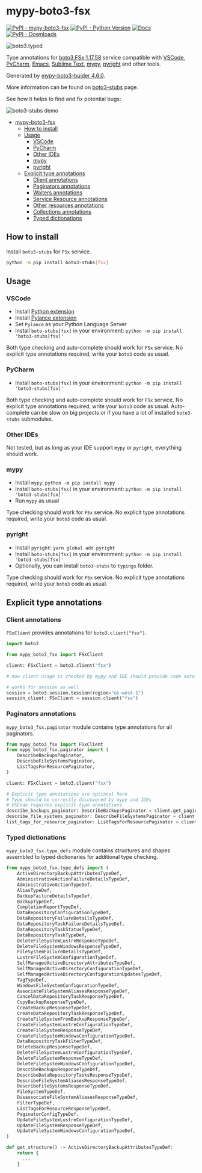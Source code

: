 # mypy-boto3-fsx

[![PyPI - mypy-boto3-fsx](https://img.shields.io/pypi/v/mypy-boto3-fsx.svg?color=blue)](https://pypi.org/project/mypy-boto3-fsx)
[![PyPI - Python Version](https://img.shields.io/pypi/pyversions/mypy-boto3-fsx.svg?color=blue)](https://pypi.org/project/mypy-boto3-fsx)
[![Docs](https://img.shields.io/readthedocs/mypy-boto3-builder.svg?color=blue)](https://mypy-boto3-builder.readthedocs.io/)
[![PyPI - Downloads](https://img.shields.io/pypi/dw/mypy-boto3-fsx?color=blue)](https://pypistats.org/packages/mypy-boto3-fsx)

![boto3.typed](https://github.com/vemel/mypy_boto3_builder/raw/master/logo.png)

Type annotations for
[boto3.FSx 1.17.58](https://boto3.amazonaws.com/v1/documentation/api/1.17.58/reference/services/fsx.html#FSx) service
compatible with
[VSCode](https://code.visualstudio.com/),
[PyCharm](https://www.jetbrains.com/pycharm/),
[Emacs](https://www.gnu.org/software/emacs/),
[Sublime Text](https://www.sublimetext.com/),
[mypy](https://github.com/python/mypy),
[pyright](https://github.com/microsoft/pyright)
and other tools.

Generated by [mypy-boto3-buider 4.6.0](https://github.com/vemel/mypy_boto3_builder).

More information can be found on [boto3-stubs](https://pypi.org/project/boto3-stubs/) page.

See how it helps to find and fix potential bugs:

![boto3-stubs demo](https://github.com/vemel/mypy_boto3_builder/raw/master/demo.gif)

- [mypy-boto3-fsx](#mypy-boto3-fsx)
  - [How to install](#how-to-install)
  - [Usage](#usage)
    - [VSCode](#vscode)
    - [PyCharm](#pycharm)
    - [Other IDEs](#other-ides)
    - [mypy](#mypy)
    - [pyright](#pyright)
  - [Explicit type annotations](#explicit-type-annotations)
    - [Client annotations](#client-annotations)
    - [Paginators annotations](#paginators-annotations)
    - [Waiters annotations](#waiters-annotations)
    - [Service Resource annotations](#service-resource-annotations)
    - [Other resources annotations](#other-resources-annotations)
    - [Collections annotations](#collections-annotations)
    - [Typed dictionations](#typed-dictionations)

## How to install

Install `boto3-stubs` for `FSx` service.

```bash
python -m pip install boto3-stubs[fsx]
```

## Usage

### VSCode

- Install [Python extension](https://marketplace.visualstudio.com/items?itemName=ms-python.python)
- Install [Pylance extension](https://marketplace.visualstudio.com/items?itemName=ms-python.vscode-pylance)
- Set `Pylance` as your Python Language Server
- Install `boto-stubs[fsx]` in your environment: `python -m pip install 'boto3-stubs[fsx]'`

Both type checking and auto-complete should work for `FSx` service.
No explicit type annotations required, write your `boto3` code as usual.

### PyCharm

- Install `boto-stubs[fsx]` in your environment: `python -m pip install 'boto3-stubs[fsx]'`

Both type checking and auto-complete should work for `FSx` service.
No explicit type annotations required, write your `boto3` code as usual.
Auto-complete can be slow on big projects or if you have a lot of installed `boto3-stubs` submodules.

### Other IDEs

Not tested, but as long as your IDE support `mypy` or `pyright`, everything should work.

### mypy

- Install `mypy`: `python -m pip install mypy`
- Install `boto-stubs[fsx]` in your environment: `python -m pip install 'boto3-stubs[fsx]'`
- Run `mypy` as usual

Type checking should work for `FSx` service.
No explicit type annotations required, write your `boto3` code as usual.

### pyright

- Install `pyright`: `yarn global add pyright`
- Install `boto-stubs[fsx]` in your environment: `python -m pip install 'boto3-stubs[fsx]'`
- Optionally, you can install `boto3-stubs` to `typings` folder.

Type checking should work for `FSx` service.
No explicit type annotations required, write your `boto3` code as usual.

## Explicit type annotations

### Client annotations

`FSxClient` provides annotations for `boto3.client("fsx")`.

```python
import boto3

from mypy_boto3_fsx import FSxClient

client: FSxClient = boto3.client("fsx")

# now client usage is checked by mypy and IDE should provide code auto-complete

# works for session as well
session = boto3.session.Session(region="us-west-1")
session_client: FSxClient = session.client("fsx")
```

### Paginators annotations

`mypy_boto3_fsx.paginator` module contains type annotations for all paginators.

```python
from mypy_boto3_fsx import FSxClient
from mypy_boto3_fsx.paginator import (
    DescribeBackupsPaginator,
    DescribeFileSystemsPaginator,
    ListTagsForResourcePaginator,
)

client: FSxClient = boto3.client("fsx")

# Explicit type annotations are optional here
# Type should be correctly discovered by mypy and IDEs
# VSCode requires explicit type annotations
describe_backups_paginator: DescribeBackupsPaginator = client.get_paginator("describe_backups")
describe_file_systems_paginator: DescribeFileSystemsPaginator = client.get_paginator("describe_file_systems")
list_tags_for_resource_paginator: ListTagsForResourcePaginator = client.get_paginator("list_tags_for_resource")
```







### Typed dictionations

`mypy_boto3_fsx.type_defs` module contains structures and shapes assembled
to typed dictionaries for additional type checking.

```python
from mypy_boto3_fsx.type_defs import (
    ActiveDirectoryBackupAttributesTypeDef,
    AdministrativeActionFailureDetailsTypeDef,
    AdministrativeActionTypeDef,
    AliasTypeDef,
    BackupFailureDetailsTypeDef,
    BackupTypeDef,
    CompletionReportTypeDef,
    DataRepositoryConfigurationTypeDef,
    DataRepositoryFailureDetailsTypeDef,
    DataRepositoryTaskFailureDetailsTypeDef,
    DataRepositoryTaskStatusTypeDef,
    DataRepositoryTaskTypeDef,
    DeleteFileSystemLustreResponseTypeDef,
    DeleteFileSystemWindowsResponseTypeDef,
    FileSystemFailureDetailsTypeDef,
    LustreFileSystemConfigurationTypeDef,
    SelfManagedActiveDirectoryAttributesTypeDef,
    SelfManagedActiveDirectoryConfigurationTypeDef,
    SelfManagedActiveDirectoryConfigurationUpdatesTypeDef,
    TagTypeDef,
    WindowsFileSystemConfigurationTypeDef,
    AssociateFileSystemAliasesResponseTypeDef,
    CancelDataRepositoryTaskResponseTypeDef,
    CopyBackupResponseTypeDef,
    CreateBackupResponseTypeDef,
    CreateDataRepositoryTaskResponseTypeDef,
    CreateFileSystemFromBackupResponseTypeDef,
    CreateFileSystemLustreConfigurationTypeDef,
    CreateFileSystemResponseTypeDef,
    CreateFileSystemWindowsConfigurationTypeDef,
    DataRepositoryTaskFilterTypeDef,
    DeleteBackupResponseTypeDef,
    DeleteFileSystemLustreConfigurationTypeDef,
    DeleteFileSystemResponseTypeDef,
    DeleteFileSystemWindowsConfigurationTypeDef,
    DescribeBackupsResponseTypeDef,
    DescribeDataRepositoryTasksResponseTypeDef,
    DescribeFileSystemAliasesResponseTypeDef,
    DescribeFileSystemsResponseTypeDef,
    FileSystemTypeDef,
    DisassociateFileSystemAliasesResponseTypeDef,
    FilterTypeDef,
    ListTagsForResourceResponseTypeDef,
    PaginatorConfigTypeDef,
    UpdateFileSystemLustreConfigurationTypeDef,
    UpdateFileSystemResponseTypeDef,
    UpdateFileSystemWindowsConfigurationTypeDef,
)

def get_structure() -> ActiveDirectoryBackupAttributesTypeDef:
    return {
      ...
    }
```
